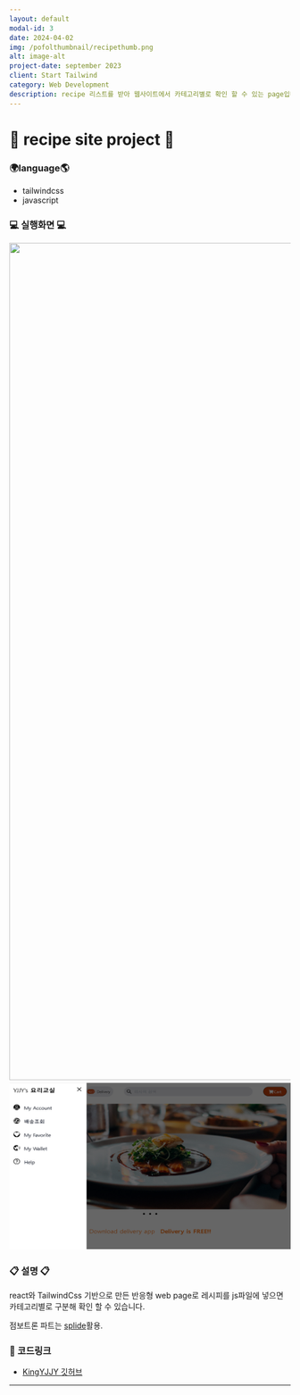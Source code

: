 ```yaml
---
layout: default
modal-id: 3
date: 2024-04-02
img: /pofolthumbnail/recipethumb.png
alt: image-alt
project-date: september 2023
client: Start Tailwind
category: Web Development
description: recipe 리스트를 받아 웹사이트에서 카테고리별로 확인 할 수 있는 page입니다.
---
```



# 🍛 recipe site project 🍜
### 🌍language🌎
- tailwindcss
- javascript



### 💻 실행화면 💻
<img src="../img/project/recipe/전체화면.png" width="550" height="1500">  
<img src="../img/project/recipe/sidenav.png" width="550" height="300">

### 📋 설명 📋

react와 TailwindCss 기반으로 만든 반응형 web page로 레시피를 js파일에 넣으면 
카테고리별로 구분해 확인 할 수 있습니다.

점보트론 파트는 <u>splide</u>활용.

### 📌 코드링크  
- [KingYJJY 깃허브](https://github.com/kingyjjy/recipe_project/tree/main/client "https://github.com/kingyjjy/recipe_project/tree/main/client")


---